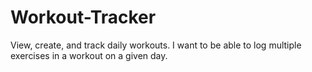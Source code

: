 # Workout-Tracker
View, create, and track daily workouts. I want to be able to log multiple exercises in a workout on a given day.
